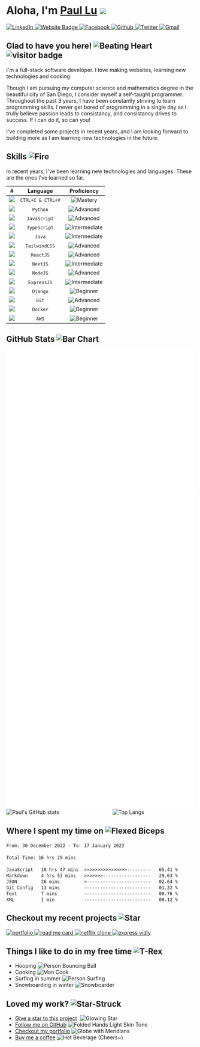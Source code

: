 <!-- @format -->

# Aloha, I'm <a href="https://portfolio-wheat-ten-80.vercel.app" target="_blank">Paul Lu</a> <img src="https://emojipedia-us.s3.amazonaws.com/source/microsoft-teams/337/waving-hand_1f44b.png" width="40">
 
<span>
<a href="https://linkedin.com/in/paul-lu-8a438820a"  target="_blank">    
    <img src="https://img.shields.io/badge/LinkedIn-0077B5?style=for-the-badge&logo=linkedin&logoColor=white" alt="LinkedIn" height="25">
<a>
<a href="https://portfolio-wheat-ten-80.vercel.app/"  target="_blank">    
    <img src="https://img.shields.io/badge/website-000000?style=for-the-badge&logo=About.me&logoColor=white" alt="Website Badge" height="25">
<a>
<a href="https://www.facebook.com/paul.lu.752861/"  target="_blank">    
    <img src="https://img.shields.io/badge/Facebook-%231877F2.svg?style=for-the-badge&logo=Facebook&logoColor=white" alt="Facebook" height="25">
<a>
<a href="https://github.com/pawpaw2022"  target="_blank">    
    <img src="https://img.shields.io/badge/GitHub-100000?style=for-the-badge&logo=github&logoColor=white" alt="Github" height="25">
<a>
<a href="https://www.youtube.com/watch?v=dQw4w9WgXcQ"  target="_blank">    
    <img src="https://img.shields.io/badge/Twitter-%231DA1F2.svg?style=for-the-badge&logo=Twitter&logoColor=white" alt="Twitter" width="90">
<a>
<a href="mailto:paul.l.sining@gmail.com?subject=Request%20to%20%3CYour%20Purpose%3Ebody=Hello%20Paul%2C%20%0A%0A%3CYour%20Request..%3E%0A"  target="_blank">    
    <img src="https://img.shields.io/badge/Gmail-D14836?style=for-the-badge&logo=gmail&logoColor=white" alt="Gmail" height="25">
<a>
</span>

## Glad to have you here!&nbsp;<img src="https://raw.githubusercontent.com/Tarikul-Islam-Anik/Animated-Fluent-Emojis/master/Emojis/Smilies/Beating%20Heart.png" alt="Beating Heart" width="35" height="35" /> &nbsp; ![visitor badge](https://visitor-badge.glitch.me/badge?page_id=pawpaw2022.pawpaw2022)

<p>
I'm a full-stack software developer. I love making websites, learning new technologies and cooking.
</p>
<p>
Though I am pursuing my computer science and mathematics degree in the beautiful city of San Diego, I consider myself a self-taught programmer. Throughout the past 3 years, I have been constantly striving to learn programming skills. I never get bored of programming in a single day as I trully believe passion leads to consistancy, and consistancy drives to success. If I can do it, so can you!
</p>
<p>
I've completed some projects in recent years, and I am looking forward to building more as I am learning new technologies in the future.
</p>

<!-- Proficiency -->
<!-- <img src="https://raw.githubusercontent.com/Tarikul-Islam-Anik/Animated-Fluent-Emojis/master/Emojis/Travel%20and%20places/Fire.png" alt="Mastery" width="25" height="25" />
<img src="https://raw.githubusercontent.com/Tarikul-Islam-Anik/Animated-Fluent-Emojis/master/Emojis/Hand%20gestures/Flexed%20Biceps.png" alt="Advanced" width="25" height="25" />
<img src="https://raw.githubusercontent.com/Tarikul-Islam-Anik/Animated-Fluent-Emojis/master/Emojis/Smilies/Grinning%20Face.png" alt="Intermediate" width="25" height="25" />
<img src="https://raw.githubusercontent.com/Tarikul-Islam-Anik/Animated-Fluent-Emojis/master/Emojis/Smilies/Anxious%20Face%20with%20Sweat.png" alt="Beginner" width="25" height="25" /> -->

## Skills <img src="https://raw.githubusercontent.com/Tarikul-Islam-Anik/Animated-Fluent-Emojis/master/Emojis/Travel%20and%20places/Fire.png" alt="Fire" width="35" height="35" />

In recent years, I've been learning new technologies and languages. These are the ones I've learned so far.

|                                                                                **#**                                                                                |   **Language**    |                                                                                     **Proficiency**                                                                                     |
| :-----------------------------------------------------------------------------------------------------------------------------------------------------------------: | :---------------: | :-------------------------------------------------------------------------------------------------------------------------------------------------------------------------------------: |
|          <a href="https://stackoverflow.com/"><img src="https://cdn.jsdelivr.net/gh/devicons/devicon/icons/chrome/chrome-original.svg" height="25" /></a>           | `CTRL+C & CTRL+V` |       <img src="https://raw.githubusercontent.com/Tarikul-Islam-Anik/Animated-Fluent-Emojis/master/Emojis/Travel%20and%20places/Fire.png" alt="Mastery" width="25" height="25" />       |
|            <a href="https://www.python.org/"><img src="https://cdn.jsdelivr.net/gh/devicons/devicon/icons/python/python-original.svg" height="25" /></a>            |     `Python`      |    <img src="https://raw.githubusercontent.com/Tarikul-Islam-Anik/Animated-Fluent-Emojis/master/Emojis/Hand%20gestures/Flexed%20Biceps.png" alt="Advanced" width="25" height="25" />    |
|      <a href="https://www.javascript.com/"><img src="https://cdn.jsdelivr.net/gh/devicons/devicon/icons/javascript/javascript-original.svg" height="25" /></a>      |   `JavaScript`    |    <img src="https://raw.githubusercontent.com/Tarikul-Islam-Anik/Animated-Fluent-Emojis/master/Emojis/Hand%20gestures/Flexed%20Biceps.png" alt="Advanced" width="25" height="25" />    |
|    <a href="https://www.typescriptlang.org/"><img src="https://cdn.jsdelivr.net/gh/devicons/devicon/icons/typescript/typescript-original.svg" height="25" /></a>    |   `TypeScript`    |      <img src="https://raw.githubusercontent.com/Tarikul-Islam-Anik/Animated-Fluent-Emojis/master/Emojis/Smilies/Grinning%20Face.png" alt="Intermediate" width="25" height="25" />      |
|             <a href="https://www.java.com/en/"><img src="https://cdn.jsdelivr.net/gh/devicons/devicon/icons/java/java-original.svg" height="25" /></a>              |      `Java`       |      <img src="https://raw.githubusercontent.com/Tarikul-Islam-Anik/Animated-Fluent-Emojis/master/Emojis/Smilies/Grinning%20Face.png" alt="Intermediate" width="25" height="25" />      |
|        <a href="https://tailwindcss.com/"><img src="https://cdn.jsdelivr.net/gh/devicons/devicon/icons/tailwindcss/tailwindcss-plain.svg" height="25" /></a>        |   `TailwindCSS`   |    <img src="https://raw.githubusercontent.com/Tarikul-Islam-Anik/Animated-Fluent-Emojis/master/Emojis/Hand%20gestures/Flexed%20Biceps.png" alt="Advanced" width="25" height="25" />    |
|              <a href="https://reactjs.org/"><img src="https://cdn.jsdelivr.net/gh/devicons/devicon/icons/react/react-original.svg" height="25" /></a>               |     `ReactJS`     |    <img src="https://raw.githubusercontent.com/Tarikul-Islam-Anik/Animated-Fluent-Emojis/master/Emojis/Hand%20gestures/Flexed%20Biceps.png" alt="Advanced" width="25" height="25" />    |
|              <a href="https://nextjs.org/"><img src="https://cdn.jsdelivr.net/gh/devicons/devicon/icons/nextjs/nextjs-original.svg" height="25" /></a>              |     `NextJS`      |      <img src="https://raw.githubusercontent.com/Tarikul-Islam-Anik/Animated-Fluent-Emojis/master/Emojis/Smilies/Grinning%20Face.png" alt="Intermediate" width="25" height="25" />      |
|              <a href="https://nodejs.org/"><img src="https://cdn.jsdelivr.net/gh/devicons/devicon/icons/nodejs/nodejs-original.svg" height="25" /></a>              |     `NodeJS`      |    <img src="https://raw.githubusercontent.com/Tarikul-Islam-Anik/Animated-Fluent-Emojis/master/Emojis/Hand%20gestures/Flexed%20Biceps.png" alt="Advanced" width="25" height="25" />    |
|           <a href="https://expressjs.com/"><img src="https://cdn.jsdelivr.net/gh/devicons/devicon/icons/express/express-original.svg" height="25" /></a>            |    `ExpressJS`    |      <img src="https://raw.githubusercontent.com/Tarikul-Islam-Anik/Animated-Fluent-Emojis/master/Emojis/Smilies/Grinning%20Face.png" alt="Intermediate" width="25" height="25" />      |
|          <a href="https://www.djangoproject.com/"><img src="https://cdn.jsdelivr.net/gh/devicons/devicon/icons/django/django-plain.svg" height="25" /></a>          |     `Django`      | <img src="https://raw.githubusercontent.com/Tarikul-Islam-Anik/Animated-Fluent-Emojis/master/Emojis/Smilies/Anxious%20Face%20with%20Sweat.png" alt="Beginner" width="25" height="25" /> |
|                <a href="https://git-scm.com/"><img src="https://cdn.jsdelivr.net/gh/devicons/devicon/icons/git/git-original.svg" height="25" /></a>                 |       `Git`       |    <img src="https://raw.githubusercontent.com/Tarikul-Islam-Anik/Animated-Fluent-Emojis/master/Emojis/Hand%20gestures/Flexed%20Biceps.png" alt="Advanced" width="25" height="25" />    |
|            <a href="https://www.docker.com/"><img src="https://cdn.jsdelivr.net/gh/devicons/devicon/icons/docker/docker-original.svg" height="25" /></a>            |     `Docker`      | <img src="https://raw.githubusercontent.com/Tarikul-Islam-Anik/Animated-Fluent-Emojis/master/Emojis/Smilies/Anxious%20Face%20with%20Sweat.png" alt="Beginner" width="25" height="25" /> |
| <a href="https://aws.amazon.com/"><img src="https://cdn.jsdelivr.net/gh/devicons/devicon/icons/amazonwebservices/amazonwebservices-original.svg" height="25" /></a> |       `AWS`       | <img src="https://raw.githubusercontent.com/Tarikul-Islam-Anik/Animated-Fluent-Emojis/master/Emojis/Smilies/Anxious%20Face%20with%20Sweat.png" alt="Beginner" width="25" height="25" /> |

## GitHub Stats <img src="https://raw.githubusercontent.com/Tarikul-Islam-Anik/Animated-Fluent-Emojis/master/Emojis/Objects/Bar%20Chart.png" alt="Bar Chart" width="35" height="35" />


<picture>
    <img src="/github-metrics.svg" alt="Metrics">
</picture>

<picture>
    <img src="/metrics.plugin.isocalendar.fullyear.svg" alt="Calendar Metrics">
</picture>



<div style="display: flex; justify-content: space-between">
<img src="https://github-readme-stats-two-gray.vercel.app/api?username=pawpaw2022&bg_color=30,e96443,904e95&title_color=fff&text_color=fff" alt="Paul's GitHub stats" width="450"> <img src="https://github-readme-stats-two-gray.vercel.app/api/top-langs/?username=pawpaw2022&bg_color=30,e96443,904e95&title_color=fff&text_color=fff&hide=jupyter%20notebook&layout=compact" alt="Top Langs" width="350">
</div>



## Where I spent my time on <img src="https://raw.githubusercontent.com/Tarikul-Islam-Anik/Animated-Fluent-Emojis/master/Emojis/Hand%20gestures/Flexed%20Biceps.png" alt="Flexed Biceps" width="35" height="35" />

<!--START_SECTION:waka-->

```text
From: 30 December 2022 - To: 17 January 2023

Total Time: 16 hrs 29 mins

JavaScript   10 hrs 47 mins  >>>>>>>>>>>>>>>>---------   65.41 %
Markdown     4 hrs 53 mins   >>>>>>>------------------   29.63 %
JSON         26 mins         >------------------------   02.64 %
Git Config   13 mins         -------------------------   01.32 %
Text         7 mins          -------------------------   00.76 %
XML          1 min           -------------------------   00.12 %
```

<!--END_SECTION:waka-->

## Checkout my recent projects <img src="https://raw.githubusercontent.com/Tarikul-Islam-Anik/Animated-Fluent-Emojis/master/Emojis/Travel%20and%20places/Star.png" alt="Star" width="35" height="35" />

<!-- [![Readme Card](https://github-readme-stats-two-gray.vercel.app/api/pin/?username=pawpaw2022&repo=pawpaw2022)](https://github.com/pawpaw2022/pawpaw2022)

[![Readme Card](https://github-readme-stats-two-gray.vercel.app/api/pin/?username=pawpaw2022&repo=Portfolio)](https://github.com/pawpaw2022/Portfolio)

[![Readme Card](https://github-readme-stats-two-gray.vercel.app/api/pin/?username=pawpaw2022&repo=Netflix-Clone)](https://github.com/pawpaw2022/Netflix-Clone)

[![Readme Card](https://github-readme-stats-two-gray.vercel.app/api/pin/?username=pawpaw2022&repo=vidly-express)](https://github.com/pawpaw2022/vidly-express) -->

<span>
<a href="https://github.com/pawpaw2022/Portfolio"  target="_blank">    
    <img src="https://github-readme-stats-two-gray.vercel.app/api/pin/?username=pawpaw2022&repo=Portfolio" alt="portfolio" height="120">
<a>
<a href="https://github.com/pawpaw2022/pawpaw2022"  target="_blank">    
    <img src="https://github-readme-stats-two-gray.vercel.app/api/pin/?username=pawpaw2022&repo=pawpaw2022" alt="read me card" height="120">
<a>
</span>

<span>
<a href="https://github.com/pawpaw2022/Netflix-Clone"  target="_blank">    
    <img src="https://github-readme-stats-two-gray.vercel.app/api/pin/?username=pawpaw2022&repo=Netflix-Clone" alt="netflix clone" height="120">
<a>
<a href="https://github.com/pawpaw2022/vidly-express"  target="_blank">    
    <img src="https://github-readme-stats-two-gray.vercel.app/api/pin/?username=pawpaw2022&repo=vidly-express" alt="express vidly" height="120">
<a>
</span>

## Things I like to do in my free time <img src="https://raw.githubusercontent.com/Tarikul-Islam-Anik/Animated-Fluent-Emojis/master/Emojis/Animals/T-Rex.png" alt="T-Rex" width="35" height="35" />

- Hooping <img src="https://raw.githubusercontent.com/Tarikul-Islam-Anik/Animated-Fluent-Emojis/master/Emojis/People/Person%20Bouncing%20Ball.png" alt="Person Bouncing Ball" width="30" height="30" />
- Cooking <img src="https://raw.githubusercontent.com/Tarikul-Islam-Anik/Animated-Fluent-Emojis/master/Emojis/People/Man%20Cook.png" alt="Man Cook" width="30" height="30" />
- Surfing in summer <img src="https://raw.githubusercontent.com/Tarikul-Islam-Anik/Animated-Fluent-Emojis/master/Emojis/People/Person%20Surfing.png" alt="Person Surfing" width="30" height="30" />
- Snowboarding in winter <img src="https://raw.githubusercontent.com/Tarikul-Islam-Anik/Animated-Fluent-Emojis/master/Emojis/People/Snowboarder.png" alt="Snowboarder" width="30" height="30" />


## Loved my work? <img src="https://raw.githubusercontent.com/Tarikul-Islam-Anik/Animated-Fluent-Emojis/master/Emojis/Smilies/Star-Struck.png" alt="Star-Struck" width="35" height="35" />

- [Give a star to this project](https://github.com/pawpaw2022/pawpaw2022)&nbsp; <img src="https://raw.githubusercontent.com/Tarikul-Islam-Anik/Animated-Fluent-Emojis/master/Emojis/Travel%20and%20places/Glowing%20Star.png" alt="Glowing Star" width="30" height="30" /><br/>
- [Follow me on GitHub](https://github.com/pawpaw2022)&nbsp;<img src="https://raw.githubusercontent.com/Tarikul-Islam-Anik/Animated-Fluent-Emojis/master/Emojis/Hand%20gestures/Folded%20Hands%20Light%20Skin%20Tone.png" alt="Folded Hands Light Skin Tone" width="30" height="30" /><br/>
- [Checkout my portfolio](https://portfolio-wheat-ten-80.vercel.app/)&nbsp;<img src="https://raw.githubusercontent.com/Tarikul-Islam-Anik/Animated-Fluent-Emojis/master/Emojis/Travel%20and%20places/Globe%20with%20Meridians.png" alt="Globe with Meridians" width="30" height="30" /><br/>
- [Buy me a coffee](https://www.buymeacoffee.com/pawpaw2022) <img src="https://raw.githubusercontent.com/Tarikul-Islam-Anik/Animated-Fluent-Emojis/master/Emojis/Food/Hot%20Beverage.png" alt="Hot Beverage" width="30" height="30" /> (Cheers~)




